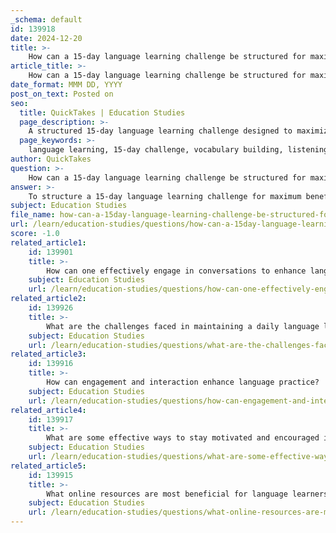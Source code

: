 ```yaml
---
_schema: default
id: 139918
date: 2024-12-20
title: >-
    How can a 15-day language learning challenge be structured for maximum benefit?
article_title: >-
    How can a 15-day language learning challenge be structured for maximum benefit?
date_format: MMM DD, YYYY
post_on_text: Posted on
seo:
  title: QuickTakes | Education Studies
  page_description: >-
    A structured 15-day language learning challenge designed to maximize benefits through daily goals, vocabulary building, reading, writing, speaking, and cultural exploration.
  page_keywords: >-
    language learning, 15-day challenge, vocabulary building, listening skills, speaking practice, cultural exploration, grammar focus, interactive learning, reflection, consistent practice
author: QuickTakes
question: >-
    How can a 15-day language learning challenge be structured for maximum benefit?
answer: >-
    To structure a 15-day language learning challenge for maximum benefit, consider the following outline that incorporates daily commitments, vocabulary building strategies, reading practice, and consistent engagement:\n\n### Day 1: Goal Setting and Planning\n- **Set Realistic Goals**: Define what you want to achieve by the end of the challenge (e.g., learning a specific number of words, improving conversational skills).\n- **Create a Study Schedule**: Allocate specific times each day for language practice.\n\n### Day 2: Vocabulary Building\n- **Daily Vocabulary**: Start with a conservative approach by learning 5-6 new words. Use flashcards or apps to reinforce memory.\n- **Context Clues**: Practice using context clues to understand unfamiliar words.\n\n### Day 3: Reading Practice\n- **Engage with Texts**: Read a short article or a chapter from a book in the target language. Highlight new vocabulary and phrases.\n- **Summarization**: Write a brief summary of what you read to reinforce comprehension.\n\n### Day 4: Listening Skills\n- **Audio Resources**: Listen to a podcast or watch a video in the target language. Focus on understanding the main ideas.\n- **Transcription Exercise**: Transcribe a short segment to improve listening and writing skills.\n\n### Day 5: Speaking Practice\n- **Daily Conversations**: Engage in a conversation with a language partner or use language exchange apps.\n- **Self-Recording**: Record yourself speaking about a topic of interest and listen for areas of improvement.\n\n### Day 6: Grammar Focus\n- **Grammar Exercises**: Dedicate time to understanding a specific grammar rule. Use online resources or textbooks for practice.\n- **Application**: Write sentences using the new grammar rule.\n\n### Day 7: Review and Reflect\n- **Weekly Review**: Go over the vocabulary and grammar learned so far. Use quizzes or flashcards for reinforcement.\n- **Reflection**: Write about what strategies worked best and what needs improvement.\n\n### Day 8: Cultural Exploration\n- **Cultural Content**: Explore cultural aspects related to the language, such as music, films, or cuisine.\n- **Discussion**: Share your findings with a language partner or in a language learning group.\n\n### Day 9: Advanced Vocabulary\n- **Aggressive Vocabulary Learning**: Increase your daily vocabulary goal to 25-40 words. Focus on thematic vocabulary (e.g., travel, food).\n- **Use a Dictionary**: Develop a strong relationship with a dictionary to explore word meanings and etymology.\n\n### Day 10: Writing Practice\n- **Daily Journal**: Write a journal entry in the target language about your day or thoughts.\n- **Peer Feedback**: Share your writing with a language partner for constructive feedback.\n\n### Day 11: Interactive Learning\n- **Online Resources**: Utilize language learning platforms and apps for interactive exercises.\n- **Engagement**: Participate in online forums or social media groups focused on language learning.\n\n### Day 12: Listening and Speaking Integration\n- **Role-Playing**: Practice dialogues based on real-life scenarios (e.g., ordering food, asking for directions).\n- **Listening Comprehension**: Listen to a conversation and role-play both speakers.\n\n### Day 13: Vocabulary Reinforcement\n- **Review Vocabulary**: Use spaced repetition techniques to reinforce vocabulary retention.\n- **Games and Quizzes**: Engage in language games or quizzes to make learning fun.\n\n### Day 14: Final Project\n- **Language Challenge Project**: Create a presentation or a video in the target language summarizing what you’ve learned.\n- **Share with Others**: Present your project to a language partner or group.\n\n### Day 15: Reflection and Future Planning\n- **Reflect on Progress**: Assess your progress over the 15 days. What skills improved? What areas need more focus?\n- **Set Future Goals**: Plan how to continue your language learning journey beyond the challenge.\n\n### Importance of Consistent Practice\nThroughout the challenge, emphasize the importance of consistent practice. Daily engagement, even for short periods, can significantly enhance language acquisition. Utilize online resources, engage with native speakers, and maintain motivation through community support and personal reflection.\n\nBy following this structured approach, participants can maximize their language learning experience and build a solid foundation for continued growth.
subject: Education Studies
file_name: how-can-a-15day-language-learning-challenge-be-structured-for-maximum-benefit.md
url: /learn/education-studies/questions/how-can-a-15day-language-learning-challenge-be-structured-for-maximum-benefit
score: -1.0
related_article1:
    id: 139901
    title: >-
        How can one effectively engage in conversations to enhance language skills?
    subject: Education Studies
    url: /learn/education-studies/questions/how-can-one-effectively-engage-in-conversations-to-enhance-language-skills
related_article2:
    id: 139926
    title: >-
        What are the challenges faced in maintaining a daily language learning routine?
    subject: Education Studies
    url: /learn/education-studies/questions/what-are-the-challenges-faced-in-maintaining-a-daily-language-learning-routine
related_article3:
    id: 139916
    title: >-
        How can engagement and interaction enhance language practice?
    subject: Education Studies
    url: /learn/education-studies/questions/how-can-engagement-and-interaction-enhance-language-practice
related_article4:
    id: 139917
    title: >-
        What are some effective ways to stay motivated and encouraged in language learning?
    subject: Education Studies
    url: /learn/education-studies/questions/what-are-some-effective-ways-to-stay-motivated-and-encouraged-in-language-learning
related_article5:
    id: 139915
    title: >-
        What online resources are most beneficial for language learners?
    subject: Education Studies
    url: /learn/education-studies/questions/what-online-resources-are-most-beneficial-for-language-learners
---
```


&nbsp;